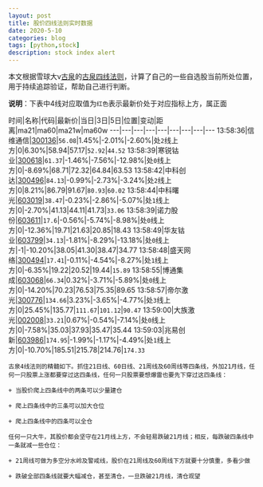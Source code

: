 ```yaml
---
layout: post
title: 股价四线法则实时数据
date: 2020-5-10
categories: blog
tags: [python,stock]
description: stock index alert
---
```



本文根据雪球大v[古泉](https://xueqiu.com/u/7148646888)的[古泉四线法则](https://xueqiu.com/7148646888/130498192)，计算了自己的一些自选股当前所处位置，用于持续追踪验证，帮助自己进行判断。

**说明**：下表中4线对应取值为`红色`表示最新价处于对应指标上方，属正面

时间|名称|代码|最新价|当日|3日|5日|位置|变动|距离|ma21|ma60|ma21w|ma60w
---|---|---|---|---|---|---|---|---
13:58:36|信维通信|[300136](https://xueqiu.com/S/SZ300136)|`56.08`|1.45%|-2.01%|-2.60%|处`2`线上方|0|6.30%|58.94|57.17|`52.92`|`44.52`
13:58:39|寒锐钴业|[300618](https://xueqiu.com/S/SZ300618)|`61.37`|-1.46%|-7.56%|-12.98%|处`0`线上方|0|-8.69%|68.71|72.32|64.84|63.53
13:58:42|中科创达|[300496](https://xueqiu.com/S/SZ300496)|`84.13`|-0.99%|-2.73%|-3.24%|处`2`线上方|0|8.21%|86.79|91.67|`80.93`|`60.02`
13:58:44|中科曙光|[603019](https://xueqiu.com/S/SH603019)|`38.47`|-0.23%|-2.86%|-5.07%|处`1`线上方|0|-2.70%|41.13|44.11|41.73|`33.06`
13:58:39|诺力股份|[603611](https://xueqiu.com/S/SH603611)|`17.6`|-0.56%|-5.74%|-8.98%|处`0`线上方|0|-12.36%|19.71|21.63|20.85|18.43
13:58:49|华友钴业|[603799](https://xueqiu.com/S/SH603799)|`34.13`|-1.81%|-8.29%|-13.18%|处`0`线上方|-1|-10.20%|38.05|41.30|38.47|34.77
13:58:48|盛天网络|[300494](https://xueqiu.com/S/SZ300494)|`17.41`|-0.11%|-4.54%|-8.27%|处`1`线上方|0|-6.35%|19.22|20.52|19.44|`15.89`
13:58:55|博通集成|[603068](https://xueqiu.com/S/SH603068)|`66.34`|0.32%|-3.71%|-5.89%|处`0`线上方|0|-14.20%|70.23|76.53|75.35|89.65
13:58:57|帝尔激光|[300776](https://xueqiu.com/S/SZ300776)|`134.66`|3.23%|-3.65%|-4.77%|处`3`线上方|0|25.45%|135.77|`111.67`|`101.12`|`90.47`
13:59:00|大族激光|[002008](https://xueqiu.com/S/SZ002008)|`33.21`|0.67%|-0.54%|-7.14%|处`0`线上方|0|-7.58%|35.03|37.93|35.47|35.44
13:59:03|兆易创新|[603986](https://xueqiu.com/S/SH603986)|`174.95`|-1.99%|-1.17%|-4.49%|处`1`线上方|0|-10.70%|185.51|215.78|214.76|`174.33`

```
古泉4线法则的精髓如下。抓住21日线、60日线、21周线及60周线等四条线，外加21月线，任何一只股票上涨都要穿过这四条线，任何一只股票要想爆雷也要先下穿过这四条线：

+ 当股价爬上四条线中的两条可以少量建仓

+ 爬上四条线中的三条可以加大仓位

+ 爬上四条线中的四条可以全仓

任何一只大牛，其股价都会坚守在21月线上方，不会轻易跌破21月线；相反，每跌破四条线中一条就减一些仓位：

+ 21周线可做为多空分水岭及警戒线，股价在21周线及60周线下方就要十分慎重，多看少做

+ 跌破全部四条线就要大幅减仓，甚至清仓，一旦跌破21月线，清仓观望
```